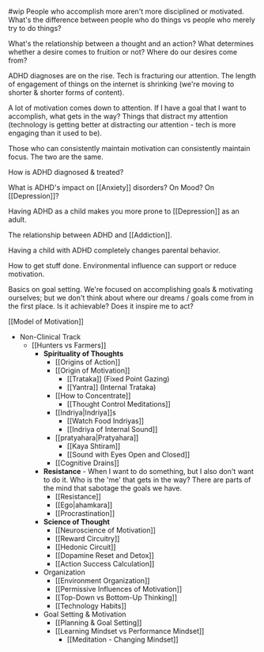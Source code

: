 #wip
People who accomplish more aren't more disciplined or motivated. What's the difference between people who do things vs people who merely try to do things?

What's the relationship between a thought and an action? What determines whether a desire comes to fruition or not? Where do our desires come from?

ADHD diagnoses are on the rise. Tech is fracturing our attention. The length of engagement of things on the internet is shrinking (we're moving to shorter & shorter forms of content).

A lot of motivation comes down to attention. If I have a goal that I want to accomplish, what gets in the way? Things that distract my attention (technology is getting better at distracting our attention - tech is more engaging than it used to be).

Those who can consistently maintain motivation can consistently maintain focus. The two are the same.

How is ADHD diagnosed & treated?

What is ADHD's impact on [[Anxiety]] disorders? On Mood? On [[Depression]]?

Having ADHD as a child makes you more prone to [[Depression]] as an adult.

The relationship between ADHD and [[Addiction]].

Having a child with ADHD completely changes parental behavior.

How to get stuff done. Environmental influence can support or reduce motivation.

Basics on goal setting. We're focused on accomplishing goals & motivating ourselves; but we don't think about where our dreams / goals come from in the first place.
Is it achievable? Does it inspire me to act?

[[Model of Motivation]]
- Non-Clinical Track
	- [[Hunters vs Farmers]]
		- **Spirituality of Thoughts**
			- [[Origins of Action]]
			- [[Origin of Motivation]]
				- [[Trataka]] (Fixed Point Gazing)
				- [[Yantra]] (Internal Trataka)
			- [[How to Concentrate]]
				- [[Thought Control Meditations]]
			- [[Indriya|Indriya]]s
				- [[Watch Food Indriyas]]
				- [[Indriya of Internal Sound]]
			- [[pratyahara|Pratyahara]]
				- [[Kaya Shtiram]]
				- [[Sound with Eyes Open and Closed]]
			- [[Cognitive Drains]]
		- **Resistance** - When I want to do something, but I also don't want to do it. Who is the 'me' that gets in the way? There are parts of the mind that sabotage the goals we have.
			- [[Resistance]]
			- [[Ego|ahamkara]]
			- [[Procrastination]]
		- **Science of Thought**
			- [[Neuroscience of Motivation]]
			- [[Reward Circuitry]]
			- [[Hedonic Circuit]]
			- [[Dopamine Reset and Detox]]
			- [[Action Success Calculation]]
		- Organization
			- [[Environment Organization]]
			- [[Permissive Influences of Motivation]]
			- [[Top-Down vs Bottom-Up Thinking]]
			- [[Technology Habits]]
		- Goal Setting & Motivation
			- [[Planning & Goal Setting]]
			- [[Learning Mindset vs Performance Mindset]]
				- [[Meditation - Changing Mindset]]